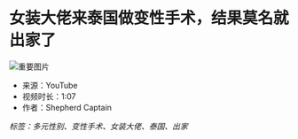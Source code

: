 # 女装大佬来泰国做变性手术，结果莫名就出家了

![重要图片](https://i.ytimg.com/an/tsa2GslxP2nhU1n5yRUapg/featured_channel.jpg?v=64352e1f)

- 来源：YouTube
- 视频时长：1:07
- 作者：Shepherd Captain

*标签：多元性别、变性手术、女装大佬、泰国、出家*